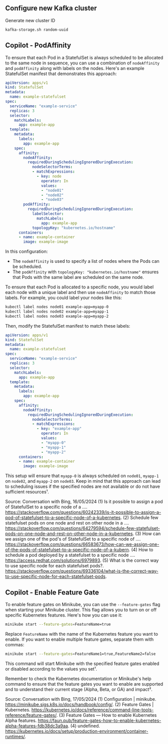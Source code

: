 ## Configure new Kafka cluster
Generate new cluster ID
```zsh
kafka-storage.sh random-uuid

```
## Copilot - PodAffinity
To ensure that each Pod in a StatefulSet is always scheduled to be allocated to the same node in sequence, you can use a combination of `nodeAffinity` and `podAffinity` along with labels on the nodes. Here's an example StatefulSet manifest that demonstrates this approach:

```yaml
apiVersion: apps/v1
kind: StatefulSet
metadata:
  name: example-statefulset
spec:
  serviceName: "example-service"
  replicas: 3
  selector:
    matchLabels:
      app: example-app
  template:
    metadata:
      labels:
        app: example-app
    spec:
      affinity:
        nodeAffinity:
          requiredDuringSchedulingIgnoredDuringExecution:
            nodeSelectorTerms:
            - matchExpressions:
              - key: node
                operator: In
                values:
                - "node01"
                - "node02"
                - "node03"
        podAffinity:
          requiredDuringSchedulingIgnoredDuringExecution:
            labelSelector:
              matchLabels:
                app: example-app
            topologyKey: "kubernetes.io/hostname"
      containers:
      - name: example-container
        image: example-image
```

In this configuration:
- The `nodeAffinity` is used to specify a list of nodes where the Pods can be scheduled.
- The `podAffinity` with `topologyKey: "kubernetes.io/hostname"` ensures that Pods with the same label are scheduled on the same node.

To ensure that each Pod is allocated to a specific node, you would label each node with a unique label and then use `nodeAffinity` to match those labels. For example, you could label your nodes like this:

```bash
kubectl label nodes node01 example-app=myapp-0
kubectl label nodes node02 example-app=myapp-1
kubectl label nodes node03 example-app=myapp-2
```

Then, modify the StatefulSet manifest to match these labels:

```yaml
apiVersion: apps/v1
kind: StatefulSet
metadata:
  name: example-statefulset
spec:
  serviceName: "example-service"
  replicas: 3
  selector:
    matchLabels:
      app: example-app
  template:
    metadata:
      labels:
        app: example-app
    spec:
      affinity:
        nodeAffinity:
          requiredDuringSchedulingIgnoredDuringExecution:
            nodeSelectorTerms:
            - matchExpressions:
              - key: "example-app"
                operator: In
                values:
                - "myapp-0"
                - "myapp-1"
                - "myapp-2"
      containers:
      - name: example-container
        image: example-image
```

This setup will ensure that `myapp-0` is always scheduled on `node01`, `myapp-1` on `node02`, and `myapp-2` on `node03`. Keep in mind that this approach can lead to scheduling issues if the specified nodes are not available or do not have sufficient resources¹.

Source: Conversation with Bing, 16/05/2024
(1) Is it possible to assign a pod of StatefulSet to a specific node of a .... https://stackoverflow.com/questions/60242339/is-it-possible-to-assign-a-pod-of-statefulset-to-a-specific-node-of-a-kubernetes.
(2) Schedule few statefulset pods on one node and rest on other node in a .... https://stackoverflow.com/questions/64279594/schedule-few-statefulset-pods-on-one-node-and-rest-on-other-node-in-a-kubernetes.
(3) How can we assign one of the pod's of StatefulSet to a specific node of .... https://stackoverflow.com/questions/66583673/how-can-we-assign-one-of-the-pods-of-statefulset-to-a-specific-node-of-a-kubern.
(4) How to schedule a pod deployed by a statefulset to a specific node .... https://access.redhat.com/solutions/6979893.
(5) What is the correct way to use specific node for each statefulset pods?. https://stackoverflow.com/questions/69336104/what-is-the-correct-way-to-use-specific-node-for-each-statefulset-pods.

## Copilot - Enable Feature Gate
To enable feature gates on Minikube, you can use the `--feature-gates` flag when starting your Minikube cluster. This flag allows you to turn on or off specific Kubernetes features. Here's how you can use it:

```bash
minikube start --feature-gates=FeatureName=true
```

Replace `FeatureName` with the name of the Kubernetes feature you want to enable. If you want to enable multiple feature gates, separate them with commas:

```bash
minikube start --feature-gates=FeatureName1=true,FeatureName2=false
```

This command will start Minikube with the specified feature gates enabled or disabled according to the values you set¹.

Remember to check the Kubernetes documentation or Minikube's help command to ensure that the feature gates you want to enable are supported and to understand their current stage (Alpha, Beta, or GA) and impact².

Source: Conversation with Bing, 17/05/2024
(1) Configuration | minikube. https://minikube.sigs.k8s.io/docs/handbook/config/.
(2) Feature Gates | Kubernetes. https://kubernetes.io/docs/reference/command-line-tools-reference/feature-gates/.
(3) Feature Gates — How to enable Kubernetes Alpha features. https://faun.pub/feature-gates-how-to-enable-kubernetes-alpha-features-fdb38dc3a9aa.
(4) undefined. https://kubernetes.io/docs/setup/production-environment/container-runtimes/.
